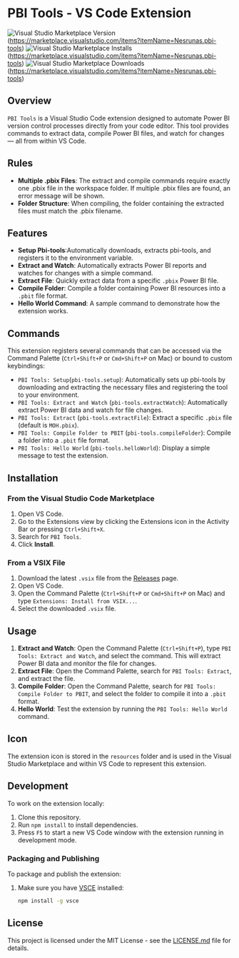 # PBI Tools - VS Code Extension

![Visual Studio Marketplace Version](https://img.shields.io/visual-studio-marketplace/v/<publisher>.<extension-id>?label=version)
(https://marketplace.visualstudio.com/items?itemName=Nesrunas.pbi-tools)
![Visual Studio Marketplace Installs](https://img.shields.io/visual-studio-marketplace/i/<publisher>.<extension-id>?label=installs)
(https://marketplace.visualstudio.com/items?itemName=Nesrunas.pbi-tools)
![Visual Studio Marketplace Downloads](https://img.shields.io/visual-studio-marketplace/d/<publisher>.<extension-id>?label=downloads)
(https://marketplace.visualstudio.com/items?itemName=Nesrunas.pbi-tools)

## Overview

`PBI Tools` is a Visual Studio Code extension designed to automate Power BI version control processes directly from your code editor. This tool provides commands to extract data, compile Power BI files, and watch for changes — all from within VS Code.

## Rules
- **Multiple .pbix Files**: The extract and compile commands require exactly one .pbix file in the workspace folder. If multiple .pbix files are found, an error message will be shown.
- **Folder Structure**: When compiling, the folder containing the extracted files must match the .pbix filename.

## Features
- **Setup Pbi-tools**:Automatically downloads, extracts pbi-tools, and registers it to the environment variable.
- **Extract and Watch**: Automatically extracts Power BI reports and watches for changes with a simple command.
- **Extract File**: Quickly extract data from a specific `.pbix` Power BI file.
- **Compile Folder**: Compile a folder containing Power BI resources into a `.pbit` file format.
- **Hello World Command**: A sample command to demonstrate how the extension works.

## Commands

This extension registers several commands that can be accessed via the Command Palette (`Ctrl+Shift+P` or `Cmd+Shift+P` on Mac) or bound to custom keybindings:

- `PBI Tools: Setup`(`pbi-tools.setup`): Automatically sets up pbi-tools by downloading and extracting the necessary files and registering the tool to your environment.
- `PBI Tools: Extract and Watch` (`pbi-tools.extractWatch`): Automatically extract Power BI data and watch for file changes.
- `PBI Tools: Extract` (`pbi-tools.extractFile`): Extract a specific `.pbix` file (default is `MOH.pbix`).
- `PBI Tools: Compile Folder to PBIT` (`pbi-tools.compileFolder`): Compile a folder into a `.pbit` file format.
- `PBI Tools: Hello World` (`pbi-tools.helloWorld`): Display a simple message to test the extension.

## Installation

### From the Visual Studio Code Marketplace

1. Open VS Code.
2. Go to the Extensions view by clicking the Extensions icon in the Activity Bar or pressing `Ctrl+Shift+X`.
3. Search for `PBI Tools`.
4. Click **Install**.

### From a VSIX File

1. Download the latest `.vsix` file from the [Releases](https://github.com/nesredin18/pbi-tools-extention/releases) page.
2. Open VS Code.
3. Open the Command Palette (`Ctrl+Shift+P` or `Cmd+Shift+P` on Mac) and type `Extensions: Install from VSIX...`.
4. Select the downloaded `.vsix` file.

## Usage

1. **Extract and Watch**: Open the Command Palette (`Ctrl+Shift+P`), type `PBI Tools: Extract and Watch`, and select the command. This will extract Power BI data and monitor the file for changes.
2. **Extract File**: Open the Command Palette, search for `PBI Tools: Extract`, and extract the file.
3. **Compile Folder**: Open the Command Palette, search for `PBI Tools: Compile Folder to PBIT`, and select the folder to compile it into a `.pbit` format.
4. **Hello World**: Test the extension by running the `PBI Tools: Hello World` command.

## Icon

The extension icon is stored in the `resources` folder and is used in the Visual Studio Marketplace and within VS Code to represent this extension.

## Development

To work on the extension locally:

1. Clone this repository.
2. Run `npm install` to install dependencies.
3. Press `F5` to start a new VS Code window with the extension running in development mode.

### Packaging and Publishing

To package and publish the extension:

1. Make sure you have [VSCE](https://code.visualstudio.com/api/working-with-extensions/publishing-extension) installed:

   ```bash
   npm install -g vsce

## License

This project is licensed under the MIT License - see the [LICENSE.md](./LICENSE.md) file for details.

